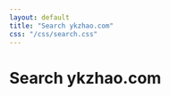 ```yaml
---
layout: default
title: "Search ykzhao.com"
css: "/css/search.css"
---
```


# Search ykzhao.com

<div id="google-custom-search">
<script>
  (function() {
    var cx = '015041830496677446669:b2asuqq3dnt';
    var gcse = document.createElement('script');
    gcse.type = 'text/javascript';
    gcse.async = true;
    gcse.src = (document.location.protocol == 'https:' ? 'https:' : 'http:') +
        '//www.google.com/cse/cse.js?cx=' + cx;
    var s = document.getElementsByTagName('script')[0];
    s.parentNode.insertBefore(gcse, s);
  })();
</script>
<gcse:searchbox></gcse:searchbox>
<gcse:searchresults></gcse:searchresults>
</div>